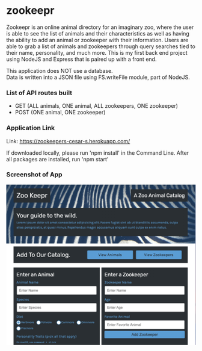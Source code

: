 # zookeepr

Zookeepr is an online animal directory for an imaginary zoo, where the user is able to see the list of animals and their characteristics as well as having the ability to add an animal or zookeeper with their information. Users are able to grab a list of animals and zookeepers through query searches tied to their name, personality, and much more. This is my first back end project using NodeJS and Express that is paired up with a front end.

This application does NOT use a database. <br/>
Data is written into a JSON file using FS.writeFile module, part of NodeJS.


### List of API routes built
- GET (ALL animals, ONE animal, ALL zookeepers, ONE zookeeper)
- POST (ONE animal, ONE zookeeper)

### Application Link

Link: https://zookeepers-cesar-s.herokuapp.com/ 

If downloaded locally, please run 'npm install' in the Command Line. After all packages are installed, run 'npm start'

### Screenshot of App

![Screenshot 1](/public/assets/images/sch-1.jpeg)